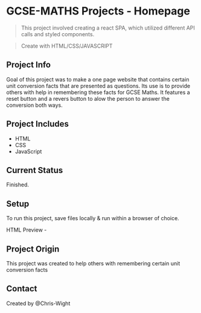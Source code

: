 # GCSE-MATHS Projects - Homepage
> This project involved creating a react SPA, which utilized different API calls and styled components.
<!-- -->
> Create with HTML/CSS/JAVASCRIPT

## Project Info
Goal of this project was to make a one page website that contains certain unit conversion facts that are presented as questions.
Its use is to provide others with help in remembering these facts for GCSE Maths.
It features a reset button and a revers button to alow the person to answer the conversion both ways.


##  Project Includes
* HTML
* CSS
* JavaScript

## Current Status
Finished.

## Setup
To run this project, save files locally & run within a browser of choice.
<!-- -->
HTML Preview - 

## Project Origin
This project was created to help others with remembering certain unit conversion facts

## Contact
Created by @Chris-Wight